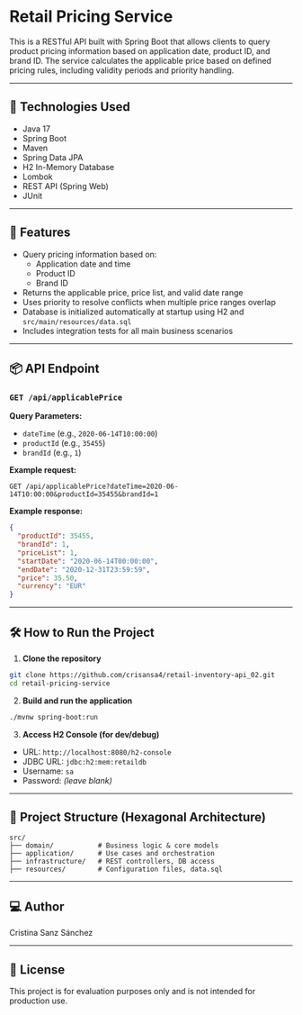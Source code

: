 # Retail Pricing Service

This is a RESTful API built with Spring Boot that allows clients to query product pricing information based on application date, product ID, and brand ID. The service calculates the applicable price based on defined pricing rules, including validity periods and priority handling.

---

## 🔧 Technologies Used

- Java 17
- Spring Boot
- Maven
- Spring Data JPA
- H2 In-Memory Database
- Lombok
- REST API (Spring Web)
- JUnit

---

## 🚀 Features

- Query pricing information based on:
    - Application date and time
    - Product ID
    - Brand ID
- Returns the applicable price, price list, and valid date range
- Uses priority to resolve conflicts when multiple price ranges overlap
- Database is initialized automatically at startup using H2 and `src/main/resources/data.sql`
- Includes integration tests for all main business scenarios

---

## 📦 API Endpoint

### `GET /api/applicablePrice`

**Query Parameters:**
- `dateTime` (e.g., `2020-06-14T10:00:00`)
- `productId` (e.g., `35455`)
- `brandId` (e.g., `1`)

**Example request:**
```
GET /api/applicablePrice?dateTime=2020-06-14T10:00:00&productId=35455&brandId=1
```

**Example response:**
```json
{
  "productId": 35455,
  "brandId": 1,
  "priceList": 1,
  "startDate": "2020-06-14T00:00:00",
  "endDate": "2020-12-31T23:59:59",
  "price": 35.50,
  "currency": "EUR"
}
```

---

## 🛠 How to Run the Project

1. **Clone the repository**

```bash
git clone https://github.com/crisansa4/retail-inventory-api_02.git
cd retail-pricing-service
```

2. **Build and run the application**

```bash
./mvnw spring-boot:run
```

3. **Access H2 Console (for dev/debug)**

- URL: `http://localhost:8080/h2-console`
- JDBC URL: `jdbc:h2:mem:retaildb`
- Username: `sa`
- Password: *(leave blank)*

---

## 📂 Project Structure (Hexagonal Architecture)

```
src/
├── domain/           # Business logic & core models
├── application/      # Use cases and orchestration
├── infrastructure/   # REST controllers, DB access
├── resources/        # Configuration files, data.sql
```

---

## ‍💻 Author

Cristina Sanz Sánchez

---

## 📃 License

This project is for evaluation purposes only and is not intended for production use.
